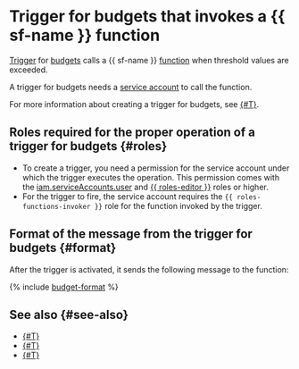 # Trigger for budgets that invokes a {{ sf-name }} function

[Trigger](../trigger/) for [budgets](../../../billing/concepts/budget.md) calls a {{ sf-name }} [function](../function.md) when threshold values are exceeded.

A trigger for budgets needs a [service account](../../../iam/concepts/users/service-accounts.md) to call the function.

For more information about creating a trigger for budgets, see [{#T}](../../operations/trigger/budget-trigger-create.md).

## Roles required for the proper operation of a trigger for budgets {#roles}

* To create a trigger, you need a permission for the service account under which the trigger executes the operation. This permission comes with the [iam.serviceAccounts.user](../../../iam/concepts/access-control/roles.md#sa-user) and [{{ roles-editor }}](../../../iam/concepts/access-control/roles.md#editor) roles or higher.
* For the trigger to fire, the service account requires the `{{ roles-functions-invoker }}` role for the function invoked by the trigger.

## Format of the message from the trigger for budgets {#format}

After the trigger is activated, it sends the following message to the function:

{% include [budget-format](../../../_includes/functions/budget-format.md) %}

## See also {#see-also}

* [{#T}](../../../serverless-containers/concepts/trigger/budget-trigger.md)
* [{#T}](../../../api-gateway/concepts/trigger/budget-trigger.md)
* [{#T}](../../tutorials/serverless-trigger-budget-vm.md)
